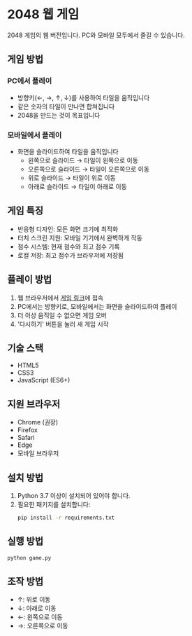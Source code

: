 # 2048 웹 게임

2048 게임의 웹 버전입니다. PC와 모바일 모두에서 즐길 수 있습니다.

## 게임 방법

### PC에서 플레이
- 방향키(←, →, ↑, ↓)를 사용하여 타일을 움직입니다
- 같은 숫자의 타일이 만나면 합쳐집니다
- 2048을 만드는 것이 목표입니다

### 모바일에서 플레이
- 화면을 슬라이드하여 타일을 움직입니다
  - 왼쪽으로 슬라이드 → 타일이 왼쪽으로 이동
  - 오른쪽으로 슬라이드 → 타일이 오른쪽으로 이동
  - 위로 슬라이드 → 타일이 위로 이동
  - 아래로 슬라이드 → 타일이 아래로 이동

## 게임 특징
- 반응형 디자인: 모든 화면 크기에 최적화
- 터치 스크린 지원: 모바일 기기에서 완벽하게 작동
- 점수 시스템: 현재 점수와 최고 점수 기록
- 로컬 저장: 최고 점수가 브라우저에 저장됨

## 플레이 방법
1. 웹 브라우저에서 [게임 링크](https://khm0930.github.io/2048-game/)에 접속
2. PC에서는 방향키로, 모바일에서는 화면을 슬라이드하여 플레이
3. 더 이상 움직일 수 없으면 게임 오버
4. '다시하기' 버튼을 눌러 새 게임 시작

## 기술 스택
- HTML5
- CSS3
- JavaScript (ES6+)

## 지원 브라우저
- Chrome (권장)
- Firefox
- Safari
- Edge
- 모바일 브라우저

## 설치 방법

1. Python 3.7 이상이 설치되어 있어야 합니다.
2. 필요한 패키지를 설치합니다:
   ```bash
   pip install -r requirements.txt
   ```

## 실행 방법

```bash
python game.py
```

## 조작 방법

- ↑: 위로 이동
- ↓: 아래로 이동
- ←: 왼쪽으로 이동
- →: 오른쪽으로 이동 